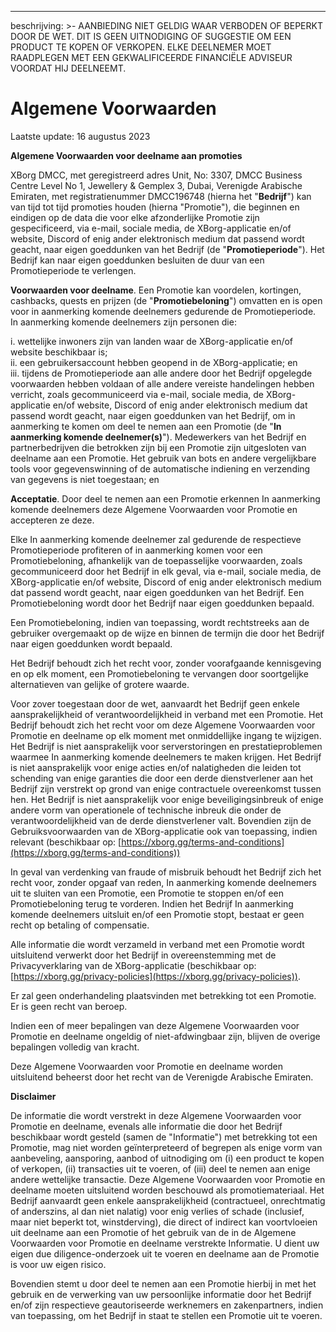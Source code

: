---
beschrijving: >-
  AANBIEDING NIET GELDIG WAAR VERBODEN OF BEPERKT DOOR DE WET. DIT IS GEEN UITNODIGING OF SUGGESTIE OM EEN PRODUCT TE KOPEN OF VERKOPEN. ELKE DEELNEMER MOET RAADPLEGEN MET EEN GEKWALIFICEERDE FINANCIËLE ADVISEUR VOORDAT HIJ DEELNEEMT.

# Algemene Voorwaarden

Laatste update: 16 augustus 2023

**Algemene Voorwaarden voor deelname aan promoties**

XBorg DMCC, met geregistreerd adres Unit, No: 3307, DMCC Business Centre Level No 1, Jewellery & Gemplex 3, Dubai, Verenigde Arabische Emiraten, met registratienummer DMCC196748 (hierna het "**Bedrijf**") kan van tijd tot tijd promoties houden (hierna "Promotie"), die beginnen en eindigen op de data die voor elke afzonderlijke Promotie zijn gespecificeerd, via e-mail, sociale media, de XBorg-applicatie en/of website, Discord of enig ander elektronisch medium dat passend wordt geacht, naar eigen goeddunken van het Bedrijf (de "**Promotieperiode**"). Het Bedrijf kan naar eigen goeddunken besluiten de duur van een Promotieperiode te verlengen.

**Voorwaarden voor deelname**. Een Promotie kan voordelen, kortingen, cashbacks, quests en prijzen (de "**Promotiebeloning**") omvatten en is open voor in aanmerking komende deelnemers gedurende de Promotieperiode. In aanmerking komende deelnemers zijn personen die:

i. wettelijke inwoners zijn van landen waar de XBorg-applicatie en/of website beschikbaar is;\
ii. een gebruikersaccount hebben geopend in de XBorg-applicatie; en\
iii. tijdens de Promotieperiode aan alle andere door het Bedrijf opgelegde voorwaarden hebben voldaan of alle andere vereiste handelingen hebben verricht, zoals gecommuniceerd via e-mail, sociale media, de XBorg-applicatie en/of website, Discord of enig ander elektronisch medium dat passend wordt geacht, naar eigen goeddunken van het Bedrijf, om in aanmerking te komen om deel te nemen aan een Promotie (de "**In aanmerking komende deelnemer(s)**"). Medewerkers van het Bedrijf en partnerbedrijven die betrokken zijn bij een Promotie zijn uitgesloten van deelname aan een Promotie. Het gebruik van bots en andere vergelijkbare tools voor gegevenswinning of de automatische indiening en verzending van gegevens is niet toegestaan; en

**Acceptatie**. Door deel te nemen aan een Promotie erkennen In aanmerking komende deelnemers deze Algemene Voorwaarden voor Promotie en accepteren ze deze.

Elke In aanmerking komende deelnemer zal gedurende de respectieve Promotieperiode profiteren of in aanmerking komen voor een Promotiebeloning, afhankelijk van de toepasselijke voorwaarden, zoals gecommuniceerd door het Bedrijf in elk geval, via e-mail, sociale media, de XBorg-applicatie en/of website, Discord of enig ander elektronisch medium dat passend wordt geacht, naar eigen goeddunken van het Bedrijf. Een Promotiebeloning wordt door het Bedrijf naar eigen goeddunken bepaald.

Een Promotiebeloning, indien van toepassing, wordt rechtstreeks aan de gebruiker overgemaakt op de wijze en binnen de termijn die door het Bedrijf naar eigen goeddunken wordt bepaald.

Het Bedrijf behoudt zich het recht voor, zonder voorafgaande kennisgeving en op elk moment, een Promotiebeloning te vervangen door soortgelijke alternatieven van gelijke of grotere waarde.

Voor zover toegestaan door de wet, aanvaardt het Bedrijf geen enkele aansprakelijkheid of verantwoordelijkheid in verband met een Promotie. Het Bedrijf behoudt zich het recht voor om deze Algemene Voorwaarden voor Promotie en deelname op elk moment met onmiddellijke ingang te wijzigen. Het Bedrijf is niet aansprakelijk voor serverstoringen en prestatieproblemen waarmee In aanmerking komende deelnemers te maken krijgen. Het Bedrijf is niet aansprakelijk voor enige acties en/of nalatigheden die leiden tot schending van enige garanties die door een derde dienstverlener aan het Bedrijf zijn verstrekt op grond van enige contractuele overeenkomst tussen hen. Het Bedrijf is niet aansprakelijk voor enige beveiligingsinbreuk of enige andere vorm van operationele of technische inbreuk die onder de verantwoordelijkheid van de derde dienstverlener valt. Bovendien zijn de Gebruiksvoorwaarden van de XBorg-applicatie ook van toepassing, indien relevant (beschikbaar op: [https://xborg.gg/terms-and-conditions](https://xborg.gg/terms-and-conditions))

In geval van verdenking van fraude of misbruik behoudt het Bedrijf zich het recht voor, zonder opgaaf van reden, In aanmerking komende deelnemers uit te sluiten van een Promotie, een Promotie te stoppen en/of een Promotiebeloning terug te vorderen. Indien het Bedrijf In aanmerking komende deelnemers uitsluit en/of een Promotie stopt, bestaat er geen recht op betaling of compensatie.

Alle informatie die wordt verzameld in verband met een Promotie wordt uitsluitend verwerkt door het Bedrijf in overeenstemming met de Privacyverklaring van de XBorg-applicatie (beschikbaar op: [https://xborg.gg/privacy-policies](https://xborg.gg/privacy-policies)).

Er zal geen onderhandeling plaatsvinden met betrekking tot een Promotie. Er is geen recht van beroep.

Indien een of meer bepalingen van deze Algemene Voorwaarden voor Promotie en deelname ongeldig of niet-afdwingbaar zijn, blijven de overige bepalingen volledig van kracht.

Deze Algemene Voorwaarden voor Promotie en deelname worden uitsluitend beheerst door het recht van de Verenigde Arabische Emiraten.

&#x20;

&#x20;

**Disclaimer**

De informatie die wordt verstrekt in deze Algemene Voorwaarden voor Promotie en deelname, evenals alle informatie die door het Bedrijf beschikbaar wordt gesteld (samen de "Informatie") met betrekking tot een Promotie, mag niet worden geïnterpreteerd of begrepen als enige vorm van aanbeveling, aansporing, aanbod of uitnodiging om (i) een product te kopen of verkopen, (ii) transacties uit te voeren, of (iii) deel te nemen aan enige andere wettelijke transactie. Deze Algemene Voorwaarden voor Promotie en deelname moeten uitsluitend worden beschouwd als promotiemateriaal. Het Bedrijf aanvaardt geen enkele aansprakelijkheid (contractueel, onrechtmatig of anderszins, al dan niet nalatig) voor enig verlies of schade (inclusief, maar niet beperkt tot, winstderving), die direct of indirect kan voortvloeien uit deelname aan een Promotie of het gebruik van de in de Algemene Voorwaarden voor Promotie en deelname verstrekte Informatie. U dient uw eigen due diligence-onderzoek uit te voeren en deelname aan de Promotie is voor uw eigen risico.

&#x20;

Bovendien stemt u door deel te nemen aan een Promotie hierbij in met het gebruik en de verwerking van uw persoonlijke informatie door het Bedrijf en/of zijn respectieve geautoriseerde werknemers en zakenpartners, indien van toepassing, om het Bedrijf in staat te stellen een Promotie uit te voeren.